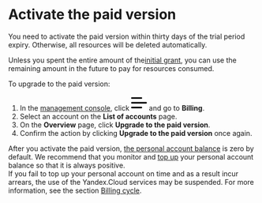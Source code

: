 # Activate the paid version

You need to activate the paid version within thirty days of the trial period expiry. Otherwise, all resources will be deleted automatically.

Unless you spent the entire amount of the[initial grant](../concepts/bonus-account.md), you can use the remaining amount in the future to pay for resources consumed.

To upgrade to the paid version:

1. In the [management console](https://console.cloud.yandex.ru/billing), click ![](../../_assets/ugly-sandwich.svg) and go to **Billing**.
2. Select an account on the **List of accounts** page.
3. On the **Overview** page, click **Upgrade to the paid version**.
4. Confirm the action by clicking **Upgrade to the paid version** once again.

After you activate the paid version, [the personal account balance](../concepts/personal-account.md#balance) is zero by default. We recommend that you monitor and [top up](../operations/pay-the-bill.md) your personal account balance so that it is always positive.
<br/>If you fail to top up your personal account on time and as a result incur arrears, the use of the Yandex.Cloud services may be suspended. For more information, see the section [Billing cycle](../payment/billing-cycle.md).

